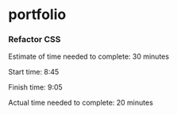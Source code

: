 # portfolio

### Refactor CSS

Estimate of time needed to complete: 30 minutes

Start time: 8:45

Finish time: 9:05

Actual time needed to complete: 20 minutes